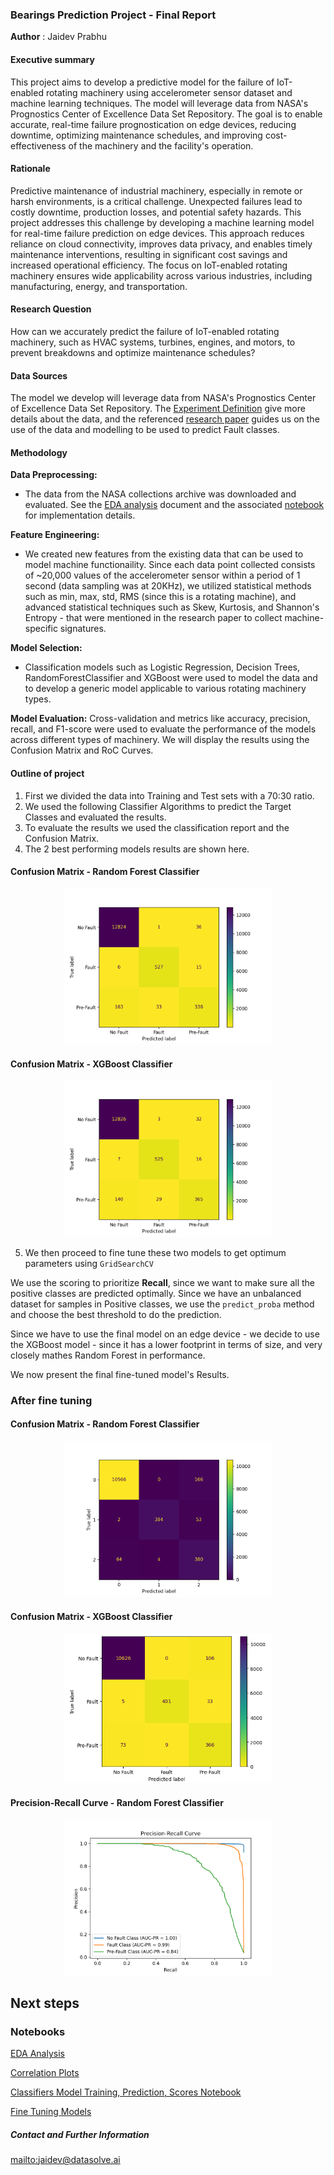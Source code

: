 ### Bearings Prediction Project - Final Report

**Author** : Jaidev Prabhu

#### Executive summary
This project aims to develop a predictive model for the failure of IoT-enabled rotating machinery using accelerometer sensor dataset and machine learning techniques. The model will leverage data from NASA's Prognostics Center of Excellence Data Set Repository. The goal is to enable accurate, real-time failure prognostication on edge devices, reducing downtime, optimizing maintenance schedules, and improving cost-effectiveness of the machinery and the facility's operation. 

#### Rationale

Predictive maintenance of industrial machinery, especially in remote or harsh environments, is a critical challenge. Unexpected failures lead to costly downtime, production losses, and potential safety hazards. This project addresses this challenge by developing a machine learning model for real-time failure prediction on edge devices. This approach reduces reliance on cloud connectivity, improves data privacy, and enables timely maintenance interventions, resulting in significant cost savings and increased operational efficiency. The focus on IoT-enabled rotating machinery ensures wide applicability across various industries, including manufacturing, energy, and transportation. 

#### Research Question
How can we accurately predict the failure of IoT-enabled rotating machinery, such as HVAC systems, turbines, engines, and motors, to prevent breakdowns and optimize maintenance schedules?

#### Data Sources

The model we develop will leverage data from NASA's Prognostics Center of Excellence Data Set Repository.
The [Experiment Definition](Experiment.md) give more details about the data, and the referenced [research paper](Bearing_Failure_Analysis.pdf) guides us on the use of the data and modelling to be used to predict Fault classes. 

#### Methodology

**Data Preprocessing:** 
- The data from the NASA collections archive was downloaded and evaluated. See the [EDA analysis](EDA_Analysis.md) document and the associated [notebook](coalased_adta_with_failure_marking.ipynb) for implementation details.

**Feature Engineering:**  
- We created new features from the existing data that can be used to model machine functionaility. Since each data point collected consists of ~20,000 values of the accelerometer sensor within a period of 1 second (data sampling was at 20KHz), we utilized statistical methods such as min, max, std, RMS (since this is a rotating machine), and advanced statistical techniques such as Skew, Kurtosis, and Shannon's Entropy - that were mentioned in the research paper to collect machine-specific signatures.

**Model Selection:** 
- Classification models such as Logistic Regression, Decision Trees, RandomForestClassifier and XGBoost were used to model the data and to develop a generic model applicable to various rotating machinery types.

**Model Evaluation:** Cross-validation and metrics like accuracy, precision, recall, and F1-score were used to evaluate the performance of the models across different types of machinery. We will display the results using the Confusion Matrix and RoC Curves.

#### Outline of project 

1. First we divided the data into Training and Test sets with a 70:30 ratio.
2. We used the following Classifier Algorithms to predict the Target Classes and evaluated the results.
3. To evaluate the results we used the classification report and the Confusion Matrix.
4. The 2 best performing models results are shown here.

#### Confusion Matrix - Random Forest Classifier

<center>
    <img src = images/rfc_initial_conf_matrix.png height = 66% width = 66% / >
</center>

#### Confusion Matrix - XGBoost Classifier

<center>
    <img src = images/xgb_initial_conf_matrix.png height = 66% width = 66% / >
</center>

5. We then proceed to fine tune these two models to get optimum parameters using `GridSearchCV`

We use the scoring to prioritize **Recall**, since we want to make sure all the positive classes are predicted optimally. Since we have an unbalanced dataset for samples in Positive classes, we use the `predict_proba` method and choose the best threshold to do the prediction. 

Since we have to use the final model on an edge device - we decide to use the XGBoost model - since it has a lower footprint in terms of size, and very closely mathes Random Forest in performance. 

We now present the final fine-tuned model's Results. 

### After fine tuning

#### Confusion Matrix - Random Forest Classifier
<center>
    <img src = images/rfc_fine_tuned_conf_matrix.png height = 66% width = 66% / >
</center>

#### Confusion Matrix - XGBoost Classifier

<center>
    <img src = images/xgb_fine_tuned_conf_matrix.png height = 66% width = 66% / >
</center>

#### Precision-Recall Curve - Random Forest Classifier

<center>
    <img src = images/P-R_Curve_RFC_fine_tuned_model.png   height = 66% width = 66% / >
</center>

## Next steps




### Notebooks

[EDA Analysis](./EDA_Analysis.md)

[Correlation Plots](./Correlation_plots.ipynb)

[Classifiers Model Training, Prediction, Scores Notebook](./Classification.ipynb)

[Fine Tuning Models](./Model_Fine_Tuning.ipynb)



##### Contact and Further Information
[mailto:jaidev@datasolve.ai](EMail)
